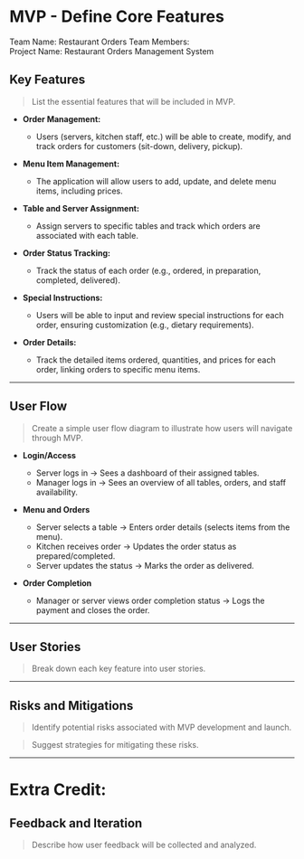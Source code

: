 # MVP \- Define Core Features

Team Name: Restaurant Orders 
Team Members:  
Project Name: Restaurant Orders Management System 

## Key Features

> List the essential features that will be included in MVP.  

- **Order Management:**
    - Users (servers, kitchen staff, etc.) will be able to create, modify, and track orders for customers (sit-down, delivery, pickup).

- **Menu Item Management:**
    - The application will allow users to add, update, and delete menu items, including prices.

- **Table and Server Assignment:**
    - Assign servers to specific tables and track which orders are associated with each table.

- **Order Status Tracking:**
    - Track the status of each order (e.g., ordered, in preparation, completed, delivered).

- **Special Instructions:**
    - Users will be able to input and review special instructions for each order, ensuring customization (e.g., dietary requirements).

- **Order Details:**
    - Track the detailed items ordered, quantities, and prices for each order, linking orders to specific menu items.

***

## User Flow

> Create a simple user flow diagram to illustrate how users will navigate through MVP.

- **Login/Access**
    - Server logs in → Sees a dashboard of their assigned tables.
    - Manager logs in → Sees an overview of all tables, orders, and staff availability.

- **Menu and Orders**
    - Server selects a table → Enters order details (selects items from the menu).
    - Kitchen receives order → Updates the order status as prepared/completed.
    - Server updates the status → Marks the order as delivered.

- **Order Completion**
    - Manager or server views order completion status → Logs the payment and closes the order.

 ***

## User Stories

> Break down each key feature into user stories.

***

## Risks and Mitigations

> Identify potential risks associated with MVP development and launch.


> Suggest strategies for mitigating these risks.

*** 

# Extra Credit:

## Feedback and Iteration

> Describe how user feedback will be collected and analyzed.
